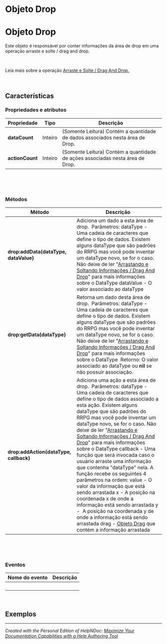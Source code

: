 # Objeto Drop

# Objeto Drop

Este objeto é responsável por conter informações da área de drop em uma operação arraste e solte / drag and drop.

&nbsp;

Leia mais sobre a operação [Arraste e Solte / Drag And Drop.](<ArrastandoeSoltandoInformacoesDr.md>)

&nbsp;

## Características

### Propriedades e atributos

| **Propriedade** | Tipo | Descrição |
| --- | --- | --- |
| **dataCount** | Inteiro | (Somente Leitura) Contém a quantidade de dados associados nesta área de Drop.&nbsp; |
| **actionCount** | Inteiro | (Somente Leitura) Contém a quantidade de ações associadas nesta área de Drop.&nbsp; |


&nbsp;

&nbsp;

### Métodos

| **Método** | Descrição |
| --- | --- |
| **drop:addData(dataType, dataValue)** | Adiciona um dado a esta área de drop.&nbsp; Parâmetros: dataType - Uma cadeia de caracteres que define o tipo de dados. Existem alguns dataType que são padrões do RRPG mas você pode inventar um dataType novo, se for o caso. Não deixe de ler "[Arrastando e Soltando Informações / Drag And Drop](<ArrastandoeSoltandoInformacoesDr.md>)" para mais informações sobre o DataType dataValue - O valor associado ao dataType&nbsp; |
| **drop:getData(dataType)** | Retorna um dado desta área de drop.&nbsp; Parâmetros: dataType - Uma cadeia de caracteres que define o tipo de dados. Existem alguns dataType que são padrões do RRPG mas você pode inventar um dataType novo, se for o caso. Não deixe de ler "[Arrastando e Soltando Informações / Drag And Drop](<ArrastandoeSoltandoInformacoesDr.md>)" para mais informações sobre o DataType&nbsp; Retorno: O valor associado ao dataType ou **nil** se não possuir associação.&nbsp; |
| **drop:addAction(dataType, callback)** | Adiciona uma ação a esta área de drop.&nbsp; Parâmetros: dataType - Uma cadeia de caracteres que define o tipo de dados associado a esta ação. Existem alguns dataType que são padrões do RRPG mas você pode inventar um dataType novo, se for o caso. Não deixe de ler "[Arrastando e Soltando Informações / Drag And Drop](<ArrastandoeSoltandoInformacoesDr.md>)" para mais informações sobre o DataType callback - Uma função que será invocada caso o usuário arraste uma informação que contenha "dataType" nela. A função recebe os seguintes 4 parâmetros na ordem: value - O valor da informação que está sendo arrastada x - A posição na coordenada x de onde a informação está sendo arrastada y -&nbsp; A posição na coordenada y de onde a informação está sendo arrastada drag - [Objeto Drag](<ObjetoDrag.md>) que contém a informação arrastada&nbsp; |


&nbsp;

&nbsp;

### Eventos

| **Nome do evento** | Descrição |
| --- | --- |
| &nbsp; | &nbsp; |


&nbsp;

## Exemplos

***
_Created with the Personal Edition of HelpNDoc: [Maximize Your Documentation Capabilities with a Help Authoring Tool](<https://www.helpauthoringsoftware.com>)_
